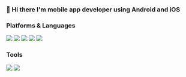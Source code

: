 ### 👋 Hi there I'm mobile app developer using Android and iOS

### Platforms & Languages
<img src="https://img.shields.io/badge/Android-3DDC84?style=flat-square&logo=Android&logoColor=white"/>
<img src="https://img.shields.io/badge/Android-3DDC84?style=flat-square&logo=iOS&logoColor=white"/>
<img src="https://img.shields.io/badge/Android-3DDC84?style=flat-square&logo=Flutter&logoColor=white"/>
<img src="https://img.shields.io/badge/Android-3DDC84?style=flat-square&logo=Dart&logoColor=white"/>
<img src="https://img.shields.io/badge/JavaScriipt-F7DF1E.svg?style=flat-square&logo=Javascript&logoColor=white"/>

### Tools
<img src="https://img.shields.io/badge/Android-3DDC84?style=flat-square&logo=Firebase&logoColor=white"/>
<img src="https://img.shields.io/badge/Android-3DDC84?style=flat-square&logo=Git&logoColor=white"/>



